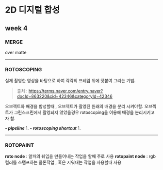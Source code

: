 2D 디지털 합성
===========
week 4
-----------

### MERGE 
over
matte

---

### ROTOSCOPING

실제 촬영한 영상을 바탕으로 하여 각각의 프레임 위에 덧붙여 그리는 기법. 

> 출처 : https://terms.naver.com/entry.naver?docId=863220&cid=42346&categoryId=42346

오브젝트와 배경을 합성할때 , 오브젝트가 촬영된 원래의 배경을 분리 시켜야함.
오브젝트가 그린스크린에서 촬영되지 않았을경우 rotoscoping을 이용해 배경을 분리시키고자 함.

***- pipeline***
1.
***- rotoscoping shortcut***
1.
 
 
 ---
 
### ROTOPAINT
**roto node** : 알파의 쉐입을 만들어내는 작업을 할때 주로 사용
**rotopaint node** : rgb컬러를 스탬프하는 클론작업 , 혹은 지워내는 작업을 사용할때 사용
